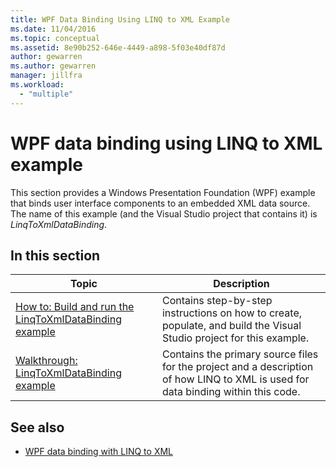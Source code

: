 ```yaml
---
title: WPF Data Binding Using LINQ to XML Example
ms.date: 11/04/2016
ms.topic: conceptual
ms.assetid: 8e90b252-646e-4449-a898-5f03e40df87d
author: gewarren
ms.author: gewarren
manager: jillfra
ms.workload:
  - "multiple"
---
```

# WPF data binding using LINQ to XML example

This section provides a Windows Presentation Foundation (WPF) example that binds user interface components to an embedded XML data source. The name of this example (and the Visual Studio project that contains it) is *LinqToXmlDataBinding*.

## In this section

|Topic|Description|
|-----------|-----------------|
|[How to: Build and run the LinqToXmlDataBinding example](../designers/how-to-build-and-run-the-linqtoxmldatabinding-example.md)|Contains step-by-step instructions on how to create, populate, and build the Visual Studio project for this example.|
|[Walkthrough: LinqToXmlDataBinding example](../designers/walkthrough-linqtoxmldatabinding-example.md)|Contains the primary source files for the project and a description of how LINQ to XML is used for data binding within this code.|

## See also

- [WPF data binding with LINQ to XML](../designers/wpf-data-binding-with-linq-to-xml-overview.md)
